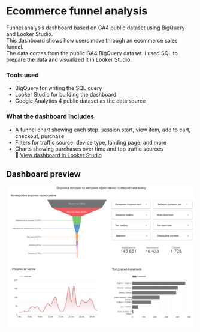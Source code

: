 # Ecommerce funnel analysis

Funnel analysis dashboard based on GA4 public dataset using BigQuery and Looker Studio.  
This dashboard shows how users move through an ecommerce sales funnel.  
The data comes from the public GA4 BigQuery dataset. I used SQL to prepare the data and visualized it in Looker Studio.

### Tools used
- BigQuery for writing the SQL query  
- Looker Studio for building the dashboard  
- Google Analytics 4 public dataset as the data source  

### What the dashboard includes
- A funnel chart showing each step: session start, view item, add to cart, checkout, purchase  
- Filters for traffic source, device type, landing page, and more  
- Charts showing purchases over time and top traffic sources  
🔗 [View dashboard in Looker Studio](https://lookerstudio.google.com/reporting/ea0c9968-e1dd-4d8f-8a56-b362f7133ca2)
## Dashboard preview

![Dashboard screenshot](dashboard_preview.png)
